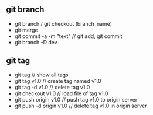 ## git branch

- git branch / git checkout (branch_name)
- git merge
- git commit -a -m "text" //  git add, git commit
- git branch -D dev

## git tag

- git tag                   // show all tags
- git tag v1.0              // create tag named v1.0
- git tag -d v1.0           // delete tag v1.0
- git checkout v1.0         // load file of tag v1.0
- git push origin v1.0      // push tag v1.0 to origin server
- git push -d origin v1.0   // delete tag v1.0 in origin server